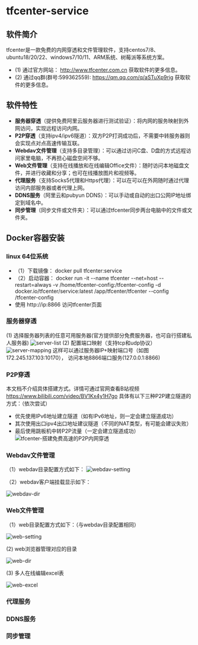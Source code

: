 # tfcenter-service
## 软件简介
tfcenter是一款免费的内网穿透和文件管理软件，支持centos7/8、ubuntu18/20/22、windows7/10/11、ARM系统、树莓派等系统方案。
 - (1) 通过官方网站： http://www.tfcenter.com.cn 获取软件的更多信息。
 - (2) 通过qq群(群号:599362559): https://qm.qq.com/q/aSTuXp9rig 获取软件的更多信息。


## 软件特性
  - **服务器穿透**（提供免费阿里云服务器进行测试验证）：将内网的服务映射到外网访问，实现远程访问内网。
  - **P2P穿透**（支持ipv4/ipv6隧道）：双方P2P打洞成功后，不需要中转服务器则会实现点对点高速传输互联。
  - **Webdav文件管理**（支持多目录管理）：可以通过访问C盘、D盘的方式远程访问家里电脑，不再担心磁盘空间不够。
  - **Web文件管理**（支持在线播放和在线编辑Office文件）：随时访问本地磁盘文件，并进行收藏和分享；也可在线播放图片和视频等。
  - **代理服务**（支持Socks5代理和Https代理）：可以在可以在外网随时通过代理访问内部服务器或者代理上网。
  - **DDNS服务**（阿里云和pubyun DDNS）：可以手动或自动的出口公网IP地址绑定到域名中。
  - **同步管理**（同步文件或文件夹）：可以通过tfcenter同步两台电脑中的文件或文件夹。


## Docker容器安装
### linux 64位系统
  - （1）下载镜像： docker pull tfcenter:service
  - （2）启动容器： docker run -it --name tfcenter --net=host --restart=always -v /home/tfcenter-config:/tfcenter-config  -d  docker.io/tfcenter/service:latest  /app/tfcenter/tfcenter --config /tfcenter-config
  - 使用 http://ip:8866 访问tfcenter页面



### 服务器穿透
(1) 选择服务器列表的任意可用服务器(官方提供部分免费服务器，也可自行搭建私人服务器)
![server-list](https://github.com/tfcenter/tfcenter-service/assets/169414880/b2805b3c-4ace-43a9-ba1f-e97f12a71695)
(2) 配置端口映射（支持tcp和udp协议）
![server-mapping](https://github.com/tfcenter/tfcenter-service/assets/169414880/90baa548-0b8d-4005-9b9e-94c4c98ad9fb)
这样可以通过服务器IP+映射端口号（如图172.245.137.103:10170）， 访问本地8866端口服务(127.0.0.1:8866)

### P2P穿透
本文档不介绍具体搭建方式。详情可通过官网查看B站视频 https://www.bilibili.com/video/BV1Kx4y1H7go
具体有以下三种P2P建立隧道的方式：（依次尝试）
 - 优先使用IPv6地址建立隧道（如有IPv6地址，则一定会建立隧道成功）
 - 其次使用出口ipv4出口地址建议隧道（不同的NAT类型，有可能会建议失败）
 - 最后使用跳板机中转P2P流量（一定会建立隧道成功）
![tfcenter-搭建免费高速的P2P内网穿透](https://github.com/tfcenter/tfcenter-service/assets/169414880/0ea03e3e-0ca8-4d1e-ac4e-ea029f90014b)



### Webdav文件管理
（1）webdav目录配置方式如下：
![webdav-setting](https://github.com/tfcenter/tfcenter-service/assets/169414880/f72df2f0-8033-47a7-bbec-cdcdb7a550fb)

（2）webdav客户端挂载显示如下：

![webdav-dir](https://github.com/tfcenter/tfcenter-service/assets/169414880/84f93d95-c5ee-4b13-9def-06cb91efdb40)


### Web文件管理
（1）web目录配置方式如下：（与webdav目录配置相同）

![web-setting](https://github.com/tfcenter/tfcenter-service/assets/169414880/8220fdef-e60f-49d8-acff-1861f4c57307)

(2) web浏览器管理对应的目录

![web-dir](https://github.com/tfcenter/tfcenter-service/assets/169414880/5c347826-cf7c-4d16-9bf4-6bde35f00989)

(3) 多人在线编辑excel表

![web-excel](https://github.com/tfcenter/tfcenter-service/assets/169414880/41af07a2-e4de-4cb2-8a74-b61b605ed90b)



### 代理服务

### DDNS服务

### 同步管理
